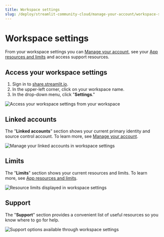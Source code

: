 ```yaml
---
title: Workspace settings
slug: /deploy/streamlit-community-cloud/manage-your-account/workspace-settings
---
```


# Workspace settings

From your workspace settings you can [Manage your account](/deploy/streamlit-community-cloud/manage-your-account), see your [App resources and limits](/deploy/streamlit-community-cloud/manage-your-app#app-resources-and-limits) and access support resources.

## Access your workspace settings

1. Sign in to <a href="https://share.streamlit.io" target="_blank">share.streamlit.io</a>.
1. In the upper-left corner, click on your workspace name.
1. In the drop-down menu, click "**Settings**."

<div style={{ maxWidth: '90%', marginLeft: '3em' }}>
    <Image src="/images/streamlit-community-cloud/account-settings-header.png" alt="Access your workspace settings from your workspace" />
</div>

## Linked accounts

The "**Linked accounts**" section shows your current primary identity and source control account. To learn more, see [Manage your account](/deploy/streamlit-community-cloud/manage-your-account).

![Manage your linked accounts in workspace settings](/images/streamlit-community-cloud/account-primary-identity-and-source-control.png)

## Limits

The "**Limits**" section shows your current resources and limits. To learn more, see [App resources and limits](/deploy/streamlit-community-cloud/manage-your-app#app-resources-and-limits).

![Resource limits displayed in workspace settings](/images/streamlit-community-cloud/workspace-limits.png)

## Support

The "**Support**" section provides a convenient list of useful resources so you know where to go for help.

![Support options available through workspace settings](/images/streamlit-community-cloud/workspace-support.png)
